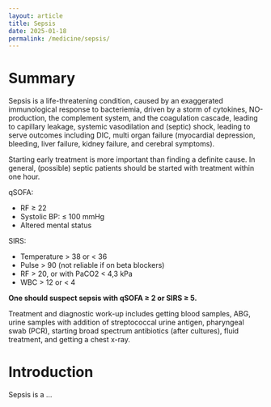 ```yaml
---
layout: article
title: Sepsis
date: 2025-01-18
permalink: /medicine/sepsis/
---
```


# Summary

Sepsis is a life-threatening condition, caused by an exaggerated immunological response to bacteriemia, driven by a storm of cytokines, NO-production, the complement system, and the coagulation cascade, leading to capillary leakage, systemic vasodilation and (septic) shock, leading to serve outcomes including DIC, multi organ failure (myocardial depression, bleeding, liver failure, kidney failure, and cerebral symptoms).

Starting early treatment is more important than finding a definite cause. In general, (possible) septic patients should be started with treatment within one hour.

qSOFA:

* RF ≥ 22  
* Systolic BP: ≤ 100 mmHg  
* Altered mental status

SIRS:

* Temperature \> 38 or \< 36  
* Pulse \> 90 (not reliable if on beta blockers)  
* RF \> 20, or with PaCO2 \< 4,3 kPa  
* WBC \> 12 or \< 4 

**One should suspect sepsis with qSOFA ≥ 2 or SIRS ≥ 5\.**

Treatment and diagnostic work-up includes getting blood samples, ABG, urine samples with addition of streptococcal urine antigen, pharyngeal swab (PCR), starting broad spectrum antibiotics (after cultures), fluid treatment, and getting a chest x-ray.

# Introduction

Sepsis is a …  
